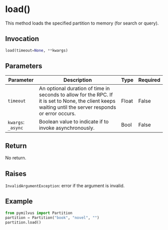 # load()

This method loads the specified partition to memory (for search or query).

## Invocation

```python
load(timeout=None, **kwargs)
```

## Parameters

| Parameter         | Description                                                  | Type                            | Required |
| ----------------- | ------------------------------------------------------------ | ------------------------------- | -------- |
| `timeout`         | An optional duration of time in seconds to allow for the RPC. If it is set to None, the client keeps waiting until the server responds or error occurs.                                 | Float                           | False    |
| `kwargs`: `_async` | Boolean value to indicate if to invoke asynchronously. | Bool | False    |

## Return

No return.

## Raises

`InvalidArgumentException`: error if the argument is invalid.

## Example

```python
from pymilvus import Partition
partition = Partition("book", "novel", "")
partition.load()
```
